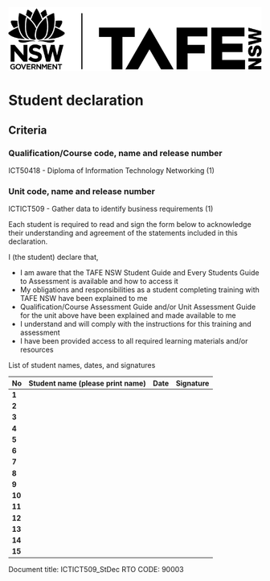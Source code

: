 ﻿![NSW Government: TAFE NSW](logo.png)
# Student declaration

## **Criteria**

### **Qualification/Course code, name and release number**
ICT50418 - Diploma of Information Technology Networking (1)

### **Unit code, name and release number**
ICTICT509 - Gather data to identify business requirements (1)


Each student is required to read and sign the form below to acknowledge their understanding and agreement of the statements included in this declaration.

I (the student) declare that,

- I am aware that the TAFE NSW Student Guide and Every Students Guide to Assessment is available and how to access it
- My obligations and responsibilities as a student completing training with TAFE NSW have been explained to me
- Qualification/Course Assessment Guide and/or Unit Assessment Guide for the unit above have been explained and made available to me
- I understand and will comply with the instructions for this training and assessment
- I have been provided access to all required learning materials and/or resources



List of student names, dates, and signatures

|**No**|**Student name (please print name)**|**Date**|**Signature**|
| :- | :- | :- | :- |
|**1**||||
|**2**||||
|**3**||||
|**4**||||
|**5**||||
|**6**||||
|**7**||||
|**8**||||
|**9**||||
|**10**||||
|**11**||||
|**12**||||
|**13**||||
|**14**||||
|**15**||||

Document title: ICTICT509_StDec
RTO CODE: 90003
